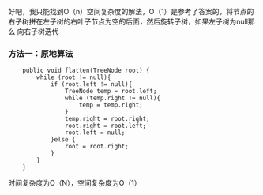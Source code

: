 好吧，我只能找到O（n）空间复杂度的解法，O（1）是参考了答案的，将节点的右子树拼在左子树的右叶子节点为空的后面，然后旋转子树，如果左子树为null那么
向右子树迭代

### 方法一：原地算法

~~~
    public void flatten(TreeNode root) {
        while (root != null){
            if (root.left != null){
                TreeNode temp = root.left;
                while (temp.right != null){
                    temp = temp.right;
                }
                temp.right = root.right;
                root.right = root.left;
                root.left = null;
            }else {
                root = root.right;
            }
        }
    }
~~~

时间复杂度为O（N），空间复杂度为O（1）
